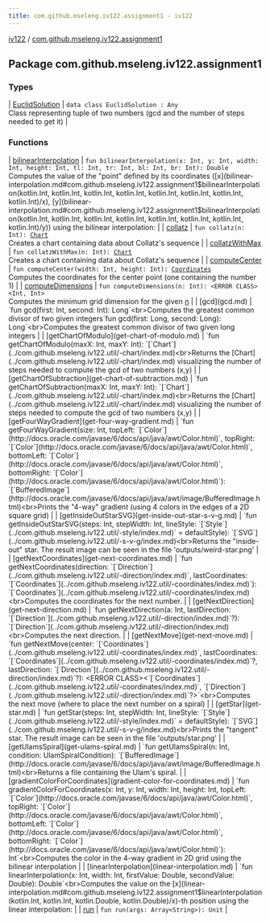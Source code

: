 ```yaml
---
title: com.github.mseleng.iv122.assignment1 - iv122
---
```


[iv122](../index.md) / [com.github.mseleng.iv122.assignment1](.)

## Package com.github.mseleng.iv122.assignment1

### Types

| [EuclidSolution](-euclid-solution/index.md) | `data class EuclidSolution : Any`<br>Class representing tuple of two numbers (gcd and the number of steps needed to get it) |

### Functions

| [bilinearInterpolation](bilinear-interpolation.md) | `fun bilinearInterpolation(x: Int, y: Int, width: Int, height: Int, tl: Int, tr: Int, bl: Int, br: Int): Double`<br>Computes the value of the "point" defined by its coordinates ([x](bilinear-interpolation.md#com.github.mseleng.iv122.assignment1$bilinearInterpolation(kotlin.Int, kotlin.Int, kotlin.Int, kotlin.Int, kotlin.Int, kotlin.Int, kotlin.Int, kotlin.Int)/x), [y](bilinear-interpolation.md#com.github.mseleng.iv122.assignment1$bilinearInterpolation(kotlin.Int, kotlin.Int, kotlin.Int, kotlin.Int, kotlin.Int, kotlin.Int, kotlin.Int, kotlin.Int)/y)) using the bilinear interpolation: |
| [collatz](collatz.md) | `fun collatz(n: Int): `[`Chart`](../com.github.mseleng.iv122.util/-chart/index.md)<br>Creates a chart containing data about Collatz's sequence |
| [collatzWithMax](collatz-with-max.md) | `fun collatzWithMax(n: Int): `[`Chart`](../com.github.mseleng.iv122.util/-chart/index.md)<br>Creates a chart containing data about Collatz's sequence |
| [computeCenter](compute-center.md) | `fun computeCenter(width: Int, height: Int): `[`Coordinates`](../com.github.mseleng.iv122.util/-coordinates/index.md)<br>Computes the coordinates for the center point (one containing the number 1) |
| [computeDimensions](compute-dimensions.md) | `fun computeDimensions(n: Int): <ERROR CLASS><Int, Int>`<br>Computes the minimum grid dimension for the given [n](compute-dimensions.md#com.github.mseleng.iv122.assignment1$computeDimensions(kotlin.Int)/n) |
| [gcd](gcd.md) | `fun gcd(first: Int, second: Int): Long`<br>Computes the greatest common divisor of two given integers`fun gcd(first: Long, second: Long): Long`<br>Computes the greatest common divisor of two given long integers |
| [getChartOfModulo](get-chart-of-modulo.md) | `fun getChartOfModulo(maxX: Int, maxY: Int): `[`Chart`](../com.github.mseleng.iv122.util/-chart/index.md)<br>Returns the [Chart](../com.github.mseleng.iv122.util/-chart/index.md) visualizing the number of steps needed to compute the gcd of two numbers (x,y) |
| [getChartOfSubtraction](get-chart-of-subtraction.md) | `fun getChartOfSubtraction(maxX: Int, maxY: Int): `[`Chart`](../com.github.mseleng.iv122.util/-chart/index.md)<br>Returns the [Chart](../com.github.mseleng.iv122.util/-chart/index.md) visualizing the number of steps needed to compute the gcd of two numbers (x,y) |
| [getFourWayGradient](get-four-way-gradient.md) | `fun getFourWayGradient(size: Int, topLeft: `[`Color`](http://docs.oracle.com/javase/6/docs/api/java/awt/Color.html)`, topRight: `[`Color`](http://docs.oracle.com/javase/6/docs/api/java/awt/Color.html)`, bottomLeft: `[`Color`](http://docs.oracle.com/javase/6/docs/api/java/awt/Color.html)`, bottomRight: `[`Color`](http://docs.oracle.com/javase/6/docs/api/java/awt/Color.html)`): `[`BufferedImage`](http://docs.oracle.com/javase/6/docs/api/java/awt/image/BufferedImage.html)<br>Prints the "4-way" gradient (using 4 colors in the edges of a 2D square grid) |
| [getInsideOutStarSVG](get-inside-out-star-s-v-g.md) | `fun getInsideOutStarSVG(steps: Int, stepWidth: Int, lineStyle: `[`Style`](../com.github.mseleng.iv122.util/-style/index.md)` = defaultStyle): `[`SVG`](../com.github.mseleng.iv122.util/-s-v-g/index.md)<br>Returns the "inside-out" star. The result image can be seen in the file 'outputs/weird-star.png' |
| [getNextCoordinates](get-next-coordinates.md) | `fun getNextCoordinates(direction: `[`Direction`](../com.github.mseleng.iv122.util/-direction/index.md)`, lastCoordinates: `[`Coordinates`](../com.github.mseleng.iv122.util/-coordinates/index.md)`): `[`Coordinates`](../com.github.mseleng.iv122.util/-coordinates/index.md)<br>Computes the coordinates for the next number. |
| [getNextDirection](get-next-direction.md) | `fun getNextDirection(a: Int, lastDirection: `[`Direction`](../com.github.mseleng.iv122.util/-direction/index.md)`?): `[`Direction`](../com.github.mseleng.iv122.util/-direction/index.md)<br>Computes the next direction. |
| [getNextMove](get-next-move.md) | `fun getNextMove(center: `[`Coordinates`](../com.github.mseleng.iv122.util/-coordinates/index.md)`, lastCoordinates: `[`Coordinates`](../com.github.mseleng.iv122.util/-coordinates/index.md)`?, lastDirection: `[`Direction`](../com.github.mseleng.iv122.util/-direction/index.md)`?): <ERROR CLASS><`[`Coordinates`](../com.github.mseleng.iv122.util/-coordinates/index.md)`, `[`Direction`](../com.github.mseleng.iv122.util/-direction/index.md)`?>`<br>Computes the next move (where to place the next number on a spiral) |
| [getStar](get-star.md) | `fun getStar(steps: Int, stepWidth: Int, lineStyle: `[`Style`](../com.github.mseleng.iv122.util/-style/index.md)` = defaultStyle): `[`SVG`](../com.github.mseleng.iv122.util/-s-v-g/index.md)<br>Prints the "tangent" star. The result image can be seen in the file 'outputs/star.png' |
| [getUlamsSpiral](get-ulams-spiral.md) | `fun getUlamsSpiral(n: Int, condition: UlamSpiralCondition): `[`BufferedImage`](http://docs.oracle.com/javase/6/docs/api/java/awt/image/BufferedImage.html)<br>Returns a file containing the Ulam's spiral. |
| [gradientColorForCoordinates](gradient-color-for-coordinates.md) | `fun gradientColorForCoordinates(x: Int, y: Int, width: Int, height: Int, topLeft: `[`Color`](http://docs.oracle.com/javase/6/docs/api/java/awt/Color.html)`, topRight: `[`Color`](http://docs.oracle.com/javase/6/docs/api/java/awt/Color.html)`, bottomLeft: `[`Color`](http://docs.oracle.com/javase/6/docs/api/java/awt/Color.html)`, bottomRight: `[`Color`](http://docs.oracle.com/javase/6/docs/api/java/awt/Color.html)`): Int`<br>Computes the color in the 4-way gradient in 2D grid using the bilinear interpolation |
| [linearInterpolation](linear-interpolation.md) | `fun linearInterpolation(x: Int, width: Int, firstValue: Double, secondValue: Double): Double`<br>Computes the value on the [x](linear-interpolation.md#com.github.mseleng.iv122.assignment1$linearInterpolation(kotlin.Int, kotlin.Int, kotlin.Double, kotlin.Double)/x)-th position using the linear interpolation: |
| [run](run.md) | `fun run(args: Array<String>): Unit` |

